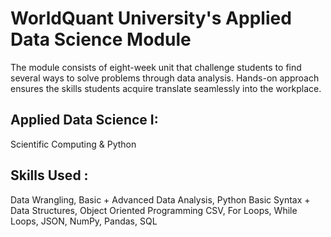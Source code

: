 # WorldQuant University's Applied Data Science Module

The module consists of eight-week unit that challenge students to find several ways to solve problems through data analysis. Hands-on approach ensures the skills students acquire translate seamlessly into the workplace.

## Applied Data Science I: 
Scientific Computing & Python

## Skills Used : 
Data Wrangling, Basic + Advanced Data Analysis, Python Basic Syntax + Data Structures, Object Oriented Programming CSV, For Loops, While Loops, JSON, NumPy, Pandas, SQL

<!--

## Badge: ([credly](https://www.credly.com/badges/46dc0a0f-b0d1-4f17-afb5-28c22191d2b6/public_url))

![Badge](applied-data-science-i-scientific-computing-python-with-honors.png)

-->
